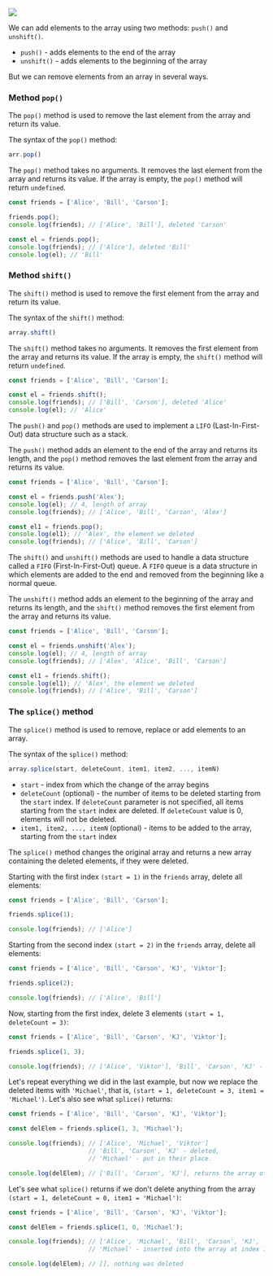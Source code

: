 ![](https://course-qa-basics.s3.us-west-1.amazonaws.com/girl-delete.png)

We can add elements to the array using two methods: `push()` and `unshift()`.

* `push()` - adds elements to the end of the array
* `unshift()` - adds elements to the beginning of the array

But we can remove elements from an array in several ways.

### Method `pop()`

The `pop()` method is used to remove the last element from the array and return its value.

The syntax of the `pop()` method:

```javascript
arr.pop()
```

The `pop()` method takes no arguments. It removes the last element from the array and returns its value. If the array is empty, the `pop()` method will return `undefined`.

```javascript
const friends = ['Alice', 'Bill', 'Carson'];

friends.pop();
console.log(friends); // ['Alice', 'Bill'], deleted 'Carson'

const el = friends.pop();
console.log(friends); // ['Alice'], deleted 'Bill'
console.log(el); // 'Bill'
```

### Method `shift()`

The `shift()` method is used to remove the first element from the array and return its value.

The syntax of the `shift()` method:

```javascript
array.shift()
```

The `shift()` method takes no arguments. It removes the first element from the array and returns its value. If the array is empty, the `shift()` method will return `undefined`.

```javascript
const friends = ['Alice', 'Bill', 'Carson'];

const el = friends.shift();
console.log(friends); // ['Bill', 'Carson'], deleted 'Alice'
console.log(el); // 'Alice'
```

The `push()` and `pop()` methods are used to implement a `LIFO` (Last-In-First-Out) data structure such as a stack.

The `push()` method adds an element to the end of the array and returns its length, and the `pop()` method removes the last element from the array and returns its value.

```javascript
const friends = ['Alice', 'Bill', 'Carson'];

const el = friends.push('Alex');
console.log(el); // 4, length of array
console.log(friends); // ['Alice', 'Bill', 'Carson', 'Alex']

const el1 = friends.pop();
console.log(el1); // 'Alex', the element we deleted
console.log(friends); // ['Alice', 'Bill', 'Carson']
```

The `shift()` and `unshift()` methods are used to handle a data structure called a `FIFO` (First-In-First-Out) queue. A `FIFO` queue is a data structure in which elements are added to the end and removed from the beginning like a normal queue.

The `unshift()` method adds an element to the beginning of the array and returns its length, and the `shift()` method removes the first element from the array and returns its value.

```javascript
const friends = ['Alice', 'Bill', 'Carson'];

const el = friends.unshift('Alex');
console.log(el); // 4, length of array
console.log(friends); // ['Alex', 'Alice', 'Bill', 'Carson']

const el1 = friends.shift();
console.log(el1); // 'Alex', the element we deleted
console.log(friends); // ['Alice', 'Bill', 'Carson']
```

### The `splice()` method

The `splice()` method is used to remove, replace or add elements to an array.

The syntax of the `splice()` method:

```javascript
array.splice(start, deleteCount, item1, item2, ..., itemN)
```

* `start` - index from which the change of the array begins
* `deleteCount` (optional) - the number of items to be deleted starting from the `start` index. If `deleteCount` parameter is not specified, all items starting from the `start` index are deleted. If `deleteCount` value is 0, elements will not be deleted.
* `item1, item2, ..., itemN` (optional) - items to be added to the array, starting from the `start` index

The `splice()` method changes the original array and returns a new array containing the deleted elements, if they were deleted.

Starting with the first index `(start = 1)` in the `friends` array, delete all elements:

```javascript
const friends = ['Alice', 'Bill', 'Carson'];

friends.splice(1);

console.log(friends); // ['Alice']
```

Starting from the second index `(start = 2)` in the `friends` array, delete all elements:

```javascript
const friends = ['Alice', 'Bill', 'Carson', 'KJ', 'Viktor'];

friends.splice(2);

console.log(friends); // ['Alice', 'Bill']
```

Now, starting from the first index, delete 3 elements `(start = 1, deleteCount = 3)`:

```javascript
const friends = ['Alice', 'Bill', 'Carson', 'KJ', 'Viktor'];

friends.splice(1, 3);

console.log(friends); // ['Alice', 'Viktor'], 'Bill', 'Carson', 'KJ' - deleted
```

Let's repeat everything we did in the last example, but now we replace the deleted items with `'Michael'`, that is, `(start = 1, deleteCount = 3, item1 = 'Michael')`. Let's also see what `splice()` returns:

```javascript
const friends = ['Alice', 'Bill', 'Carson', 'KJ', 'Viktor'];

const delElem = friends.splice(1, 3, 'Michael');

console.log(friends); // ['Alice', 'Michael', 'Viktor']
                      // 'Bill', 'Carson', 'KJ' - deleted, 
                      // 'Michael' - put in their place.

console.log(delElem); // ['Bill', 'Carson', 'KJ'], returns the array of deleted elements
```

Let's see what `splice()` returns if we don't delete anything from the array `(start = 1, deleteCount = 0, item1 = 'Michael')`:

```javascript
const friends = ['Alice', 'Bill', 'Carson', 'KJ', 'Viktor'];

const delElem = friends.splice(1, 0, 'Michael');

console.log(friends); // ['Alice', 'Michael', 'Bill', 'Carson', 'KJ', 'Viktor']
                      // 'Michael' - inserted into the array at index 1

console.log(delElem); // [], nothing was deleted
```
